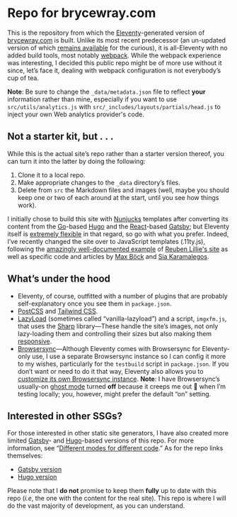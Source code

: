 # Repo for brycewray.com

This is the repository from which the [Eleventy](https://11ty.dev)-generated version of [brycewray.com](https://brycewray.com) is built. Unlike its most recent predecessor (an un-updated version of which [remains available](https://github.com/brycewray/eleventy_bundler) for the curious), it is all-Eleventy with no added build tools, most notably [webpack](https://webpack.js.org). While the webpack experience was interesting, I decided this public repo might be of more use without it since, let&rsquo;s face it, dealing with webpack configuration is not everybody&rsquo;s cup of tea.

**Note**: Be sure to change the `_data/metadata.json` file to reflect **your** information rather than mine, especially if you want to use `src/utils/analytics.js` with `src/_includes/layouts/partials/head.js` to inject your own Web analytics provider's code.

## Not a starter kit, but&nbsp;.&nbsp;.&nbsp;.

While this is the actual site&rsquo;s repo rather than a starter version thereof, you can turn it into the latter by doing the following:

1. Clone it to a local repo.
2. Make appropriate changes to the `_data` directory&rsquo;s files.
3. Delete from `src` the Markdown files and images (well, maybe you should keep one or two of each around at the start, until you see how things work).

I initially chose to build this site with [Nunjucks](https://mozilla.github.io/nunjucks/) templates after converting its content from the [Go](https://golang.org)-based [Hugo](https://gohugo.io) and the [React](https://reactjs.org)-based [Gatsby](https://gatsbyjs.org); but Eleventy itself is [extremely flexible](https://www.11ty.dev/docs/languages/) in that regard, so go with what you prefer. Indeed, I&rsquo;ve recently changed the site over to JavaScript templates (.11ty.js), following the [amazingly well-documented example](https://gitlab.com/reubenlillie/reubenlillie.com) of [Reuben Lillie's site](https://reubenlillie.com) as well as specific code and articles by [Max Böck](https://mxb.dev/blog/using-webmentions-on-static-sites/) and [Sia Karamalegos](https://sia.codes/posts/webmentions-eleventy-in-depth/).

## What&rsquo;s under the hood

- Eleventy, of course, outfitted with a number of plugins that are probably self-explanatory once you see them in `package.json`.
- [PostCSS](https://postcss.org) and [Tailwind CSS](https://tailwindcss.com).
- [LazyLoad](https://github.com/verlok/lazyload) (sometimes called &ldquo;vanilla-lazyload&rdquo;) and a script, `imgxfm.js`, that uses the [Sharp](https://github.com/lovell/sharp) library&mdash;These handle the site&rsquo;s images, not only lazy-loading them and controlling their sizes but also making them [responsive](https://developers.google.com/web/fundamentals/design-and-ux/responsive/images).
- [Browsersync](https://browsersync.io)&mdash;Although Eleventy comes with Browsersync for Eleventy-only use, I use a separate Browsersync instance so I can config it more to my wishes, particularly for the `testbuild` script in `package.json`. If you don&rsquo;t want or need to do it that way, Eleventy also allows you to [customize its own Browsersync instance](https://11ty.dev/docs/config/#override-browsersync-server-options). **Note**: I have Browsersync&rsquo;s usually-on [ghost mode](https://browsersync.io/docs/options#option-ghostMode) turned **off** because it creeps me out 🙂 when I&rsquo;m testing locally; you, however, might prefer the default &ldquo;on&rdquo; setting.

## Interested in other SSGs?

For those interested in other static site generators, I have also created more limited [Gatsby](https://gatsbyjs.org)- and [Hugo](https://gohugo.io)-based versions of this repo. For more information, see “[Different modes for different code](https://brycewray.com/posts/2020/04/different-modes-different-code).” As for the repo links themselves:

- [Gatsby version](https://github.com/brycewray/gatsby_site_css-grid)
- [Hugo version](https://github.com/brycewray/hugo_site_css-grid)

Please note that I **do not** promise to keep them **fully** up to date with this repo (*i.e*, the one with the content for the real site). This repo is where I will do the vast majority of development, as you can understand.